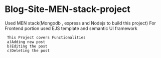 # Blog-Site-MEN-stack-project

Used MEN stack(Mongodb , express and Nodejs to build this project)
     For Frontend portion used EJS template and semantic UI framework
     
     This Project covers Functionalities
     a)Adding new post
     b)Editing the post 
     c)Deleting the post
        
